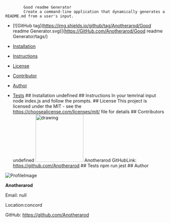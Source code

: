 
            Good readme Generator 
            Create a command-line application that dynamically generates a README.md from a user's input.
            
* [![GitHub tag](https://img.shields.io/github/tag/Anotherarod/Good readme Generator.svg)](https://GitHub.com/Anotherarod/Good readme Generator/tags/)
            
* [Installation](#Installation)
            
* [Instructions](#Instructions)
            
* [License](#License)
            
* [Contributor](#Contributor)
            
* [Author](#Author)
            
* [Tests](#Tests)
            ## Installation
            undefined
            ## Instructions
            In your temrinal input node index.js and follow the prompts.
           ## License 
            This project is licensed under the MIT - see the https://choosealicense.com/licenses/mit/  file for details
            ## Contributors
            undefined
 <img src="https://avatars1.githubusercontent.com/u/66573549?v=4" alt="drawing" width="150" display="inline"/> Anotherarod  GitHubLink: https://github.com/Anotherarod
            ## Tests
            npm run jest
            ## Author 
            
![ProfileImage](https://avatars1.githubusercontent.com/u/66573549?v=4)
            
**Anotherarod**
            
Email: null
            
Location:concord
            
GitHub: https://github.com/Anotherarod
            